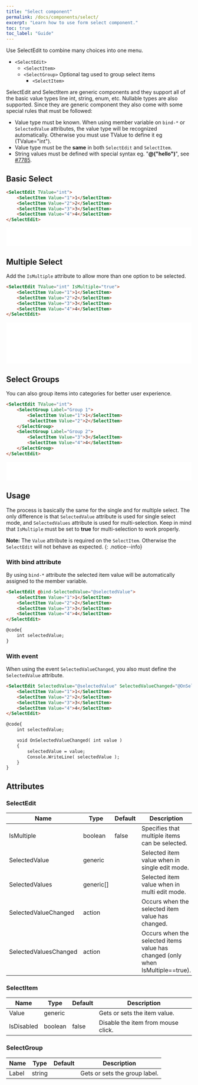 ```yaml
---
title: "Select component"
permalink: /docs/components/select/
excerpt: "Learn how to use form select component."
toc: true
toc_label: "Guide"
---
```


Use SelectEdit to combine many choices into one menu.

- `<SelectEdit>`
  - `<SelectItem>`
  - `<SelectGroup>` Optional tag used to group select items
    - `<SelectItem>`

SelectEdit and SelectItem are generic components and they support all of the basic value types line int, string, enum, etc. Nullable types are also supported. Since they are generic component they also come with some special rules that must be followed:

- Value type must be known. When using member variable on `bind-*` or `SelectedValue` attributes, the value type will be recognized automatically. Otherwise you must use TValue to define it eg (TValue="int").
- Value type must be the **same** in both `SelectEdit` and `SelectItem`.
- String values must be defined with special syntax eg. "**@("hello")**", see [#7785](https://github.com/aspnet/AspNetCore/issues/7785).

## Basic Select

```html
<SelectEdit TValue="int">
    <SelectItem Value="1">1</SelectItem>
    <SelectItem Value="2">2</SelectItem>
    <SelectItem Value="3">3</SelectItem>
    <SelectItem Value="4">4</SelectItem>
</SelectEdit>
```

<iframe src="/examples/forms/select-basic/" frameborder="0" scrolling="no" style="width:100%;height:50px;"></iframe>

## Multiple Select

Add the `IsMultiple` attribute to allow more than one option to be selected.

```html
<SelectEdit TValue="int" IsMultiple="true">
    <SelectItem Value="1">1</SelectItem>
    <SelectItem Value="2">2</SelectItem>
    <SelectItem Value="3">3</SelectItem>
    <SelectItem Value="4">4</SelectItem>
</SelectEdit>
```

<iframe src="/examples/forms/select-multiple/" frameborder="0" scrolling="no" style="width:100%;height:112px;"></iframe>

## Select Groups

You can also group items into categories for better user experience.

```html
<SelectEdit TValue="int">
    <SelectGroup Label="Group 1">
        <SelectItem Value="1">1</SelectItem>
        <SelectItem Value="2">2</SelectItem>
    </SelectGroup>
    <SelectGroup Label="Group 2">
        <SelectItem Value="3">3</SelectItem>
        <SelectItem Value="4">4</SelectItem>
    </SelectGroup>
</SelectEdit>
```

<iframe src="/examples/forms/select-group/" frameborder="0" scrolling="no" style="width:100%;height:50px;"></iframe>

## Usage

The process is basically the same for the single and for multiple select. The only difference is that `SelectedValue` attribute is used for single select mode, and `SelectedValues` attribute is used for multi-selection. Keep in mind that `IsMultiple` must be set to **true** for multi-selection to work properly.

**Note:** The `Value` attribute is required on the `SelectItem`. Otherwise the `SelectEdit` will not behave as expected.
{: .notice--info}

### With bind attribute

By using `bind-*` attribute the selected item value will be automatically assigned to the member variable.

```html
<SelectEdit @bind-SelectedValue="@selectedValue">
    <SelectItem Value="1">1</SelectItem>
    <SelectItem Value="2">2</SelectItem>
    <SelectItem Value="3">3</SelectItem>
    <SelectItem Value="4">4</SelectItem>
</SelectEdit>

@code{
    int selectedValue;
}
```

### With event

When using the event `SelectedValueChanged`, you also must define the `SelectedValue` attribute.

```html
<SelectEdit SelectedValue="@selectedValue" SelectedValueChanged="@OnSelectedValueChanged">
    <SelectItem Value="1">1</SelectItem>
    <SelectItem Value="2">2</SelectItem>
    <SelectItem Value="3">3</SelectItem>
    <SelectItem Value="4">4</SelectItem>
</SelectEdit>

@code{
    int selectedValue;

    void OnSelectedValueChanged( int value )
    {
        selectedValue = value;
        Console.WriteLine( selectedValue );
    }
}
```

## Attributes

### SelectEdit

| Name                  | Type      | Default | Description                                                                                  |
|-----------------------|-----------|---------|----------------------------------------------------------------------------------------------|
| IsMultiple            | boolean   | false   | Specifies that multiple items can be selected.                                               |
| SelectedValue         | generic   |         | Selected item value when in single edit mode.                                                |
| SelectedValues        | generic[] |         | Selected item value when in multi edit mode.                                                 |
| SelectedValueChanged  | action    |         | Occurs when the selected item value has changed.                                             |
| SelectedValuesChanged | action    |         | Occurs when the selected items value has changed (only when IsMultiple==true).               |

### SelectItem

| Name                  | Type      | Default | Description                                                                                  |
|-----------------------|-----------|---------|----------------------------------------------------------------------------------------------|
| Value                 | generic   |         | Gets or sets the item value.                                                                 |
| IsDisabled            | boolean   | false   | Disable the item from mouse click.                                                           |

### SelectGroup

| Name                  | Type      | Default | Description                                                                                  |
|-----------------------|-----------|---------|----------------------------------------------------------------------------------------------|
| Label                 | string    |         | Gets or sets the group label.                                                                |